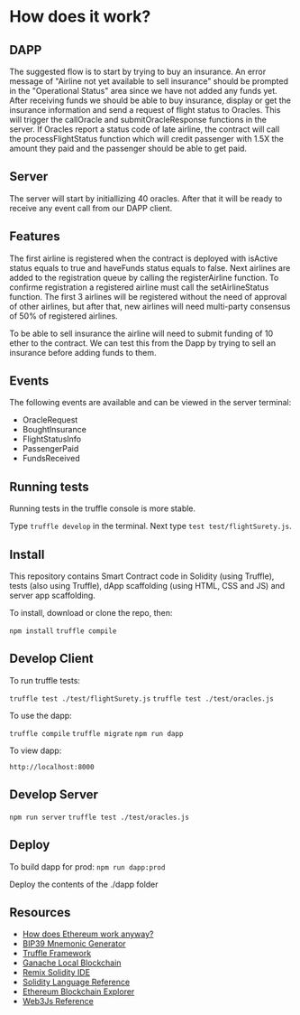 # How does it work?


## DAPP

The suggested flow is to start by trying to buy an insurance. An error message of "Airline not yet available to sell insurance" should be prompted in the "Operational Status" area since we have not added any funds yet. After receiving funds we should be able to buy insurance, display or get the insurance information and send a request of flight status to Oracles. This will trigger the callOracle and submitOracleResponse functions in the server. If Oracles report a status code of late airline, the contract will call the processFlightStatus function which will credit passenger with 1.5X the amount they paid and the passenger should be able to get paid.

## Server

The server will start by initiallizing 40 oracles. After that it will be ready to receive any event call from our DAPP client.

## Features

The first airline is registered when the contract is deployed with isActive status equals to true and haveFunds status equals to false. Next airlines are added to the registration queue by calling the registerAirline function. To confirme registration a registered airline must call the setAirlineStatus function. The first 3 airlines will be registered without the need of approval of other airlines, but after that, new airlines will need multi-party consensus of 50% of registered airlines.

To be able to sell insurance the airline will need to submit funding of 10 ether to the contract. We can test this from the Dapp by trying to sell an insurance before adding funds to them.

## Events

The following events are available and can be viewed in the server terminal:
- OracleRequest
- BoughtInsurance
- FlightStatusInfo
- PassengerPaid
- FundsReceived

## Running tests

Running tests in the truffle console is more stable.

Type `truffle develop` in the terminal. Next type `test test/flightSurety.js`.


## Install

This repository contains Smart Contract code in Solidity (using Truffle), tests (also using Truffle), dApp scaffolding (using HTML, CSS and JS) and server app scaffolding.

To install, download or clone the repo, then:

`npm install`
`truffle compile`

## Develop Client

To run truffle tests:

`truffle test ./test/flightSurety.js`
`truffle test ./test/oracles.js`

To use the dapp:

`truffle compile`
`truffle migrate`
`npm run dapp`

To view dapp:

`http://localhost:8000`

## Develop Server

`npm run server`
`truffle test ./test/oracles.js`

## Deploy

To build dapp for prod:
`npm run dapp:prod`

Deploy the contents of the ./dapp folder


## Resources

* [How does Ethereum work anyway?](https://medium.com/@preethikasireddy/how-does-ethereum-work-anyway-22d1df506369)
* [BIP39 Mnemonic Generator](https://iancoleman.io/bip39/)
* [Truffle Framework](http://truffleframework.com/)
* [Ganache Local Blockchain](http://truffleframework.com/ganache/)
* [Remix Solidity IDE](https://remix.ethereum.org/)
* [Solidity Language Reference](http://solidity.readthedocs.io/en/v0.4.24/)
* [Ethereum Blockchain Explorer](https://etherscan.io/)
* [Web3Js Reference](https://github.com/ethereum/wiki/wiki/JavaScript-API)